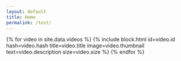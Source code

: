 ```yaml
---
layout: default
title: Home
permalink: /test/
---
```


<div class="grid">
  {% for video in site.data.videos %}
    {% include block.html id=video.id hash=video.hash title=video.title image=video.thumbnail text=video.description size=video.size %}
  {% endfor %}
</div>